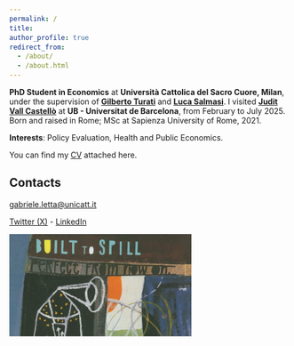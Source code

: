 ```yaml
---
permalink: /
title:
author_profile: true
redirect_from: 
  - /about/
  - /about.html
---
```

**PhD Student in Economics** at **Università Cattolica del Sacro Cuore, Milan**, under the supervision of [**Gilberto Turati**](https://docenti.unicatt.it/ppd2/it/docenti/12695/gilberto-turati) and [**Luca Salmasi**](https://sites.google.com/view/luca-salmasi/home-page).
I visited [**Judit Vall Castellò**](https://www.juditvall.com/) at **UB - Universitat de Barcelona**, from February to July 2025. <br>
Born and raised in Rome; MSc at Sapienza University of Rome, 2021.

**Interests**: Policy Evaluation, Health and Public Economics.

You can find my [CV](https://raw.githubusercontent.com/gabrieleletta97/gabriele_letta.github.io/master/files/CV_Letta.pdf) attached here.

Contacts
------
[gabriele.letta@unicatt.it](mailto:gabriele.letta@unicatt.it)

[Twitter (X)](https://x.com/gabriele_letta) - [LinkedIn](https://www.linkedin.com/in/gabriele-letta-b0796a1b6/)



<div class="image-container">
  <img src="https://raw.githubusercontent.com/gabrieleletta97/gabriele_letta.github.io/master/images/built-to-spill-etsy.jpg" alt="Description of the image" style="max-width: 65%; height: auto;">
</div>
